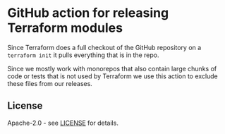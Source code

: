 # GitHub action for releasing Terraform modules

Since Terraform does a full checkout of the GitHub repository on a `terraform init` it pulls everything that is in the repo.

Since we mostly work with monorepos that also contain large chunks of code or tests that is not used by Terraform we use this action to exclude these files from our releases.

## License

Apache-2.0 - see [LICENSE](./LICENSE) for details.
